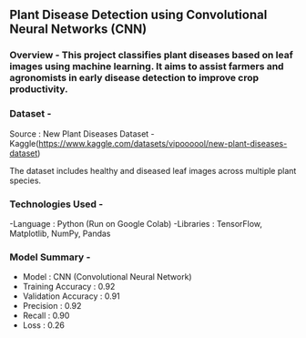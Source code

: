 ## **Plant Disease Detection using Convolutional Neural Networks (CNN)**

### Overview - This project classifies plant diseases based on leaf images using machine learning. It aims to assist farmers and agronomists in early disease detection to improve crop productivity.

### Dataset -

Source : New Plant Diseases Dataset - Kaggle(https://www.kaggle.com/datasets/vipoooool/new-plant-diseases-dataset)

The dataset includes healthy and diseased leaf images across multiple plant species.

### Technologies Used -

-Language : Python (Run on Google Colab)
-Libraries : TensorFlow, Matplotlib, NumPy, Pandas

### Model Summary -

- Model : CNN (Convolutional Neural Network)
- Training Accuracy : 0.92  
- Validation Accuracy : 0.91  
- Precision : 0.92  
- Recall : 0.90  
- Loss : 0.26




